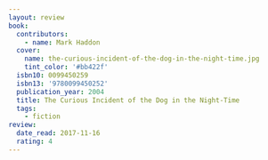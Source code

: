 ```yaml
---
layout: review
book:
  contributors:
    - name: Mark Haddon
  cover:
    name: the-curious-incident-of-the-dog-in-the-night-time.jpg
    tint_color: '#bb422f'
  isbn10: 0099450259
  isbn13: '9780099450252'
  publication_year: 2004
  title: The Curious Incident of the Dog in the Night-Time
  tags:
    - fiction
review:
  date_read: 2017-11-16
  rating: 4
---
```


